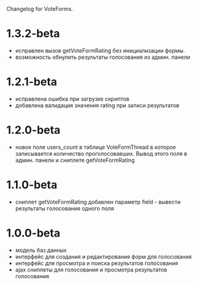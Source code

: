 Changelog for VoteForms.

1.3.2-beta
==============
- исправлен вызов getVoteFormRating без инициализации формы.
- возможность обнулить результаты голосования из админ. панели

1.2.1-beta
==============
- исправлена ошибка при загрузке скриптов
- добавлена валидация значения rating при записи результатов

1.2.0-beta
==============
- новое поле users_count в таблице VoteFormThread в которое записывается количество проголосовавших. Вывод этого поля в админ. панели и сниплете getVoteFormRating

1.1.0-beta
==============
- сниплет getVoteFormRating добавлен параметр field - вывести результаты голосования одного поля

1.0.0-beta
==============
- модель баз данных
- интерфейс для создания и редактирования форм для голосования
- интерфейс для просмотра и поиска результатов голосования
- ajax сниплеты для голосования и просмотра результатов голосования